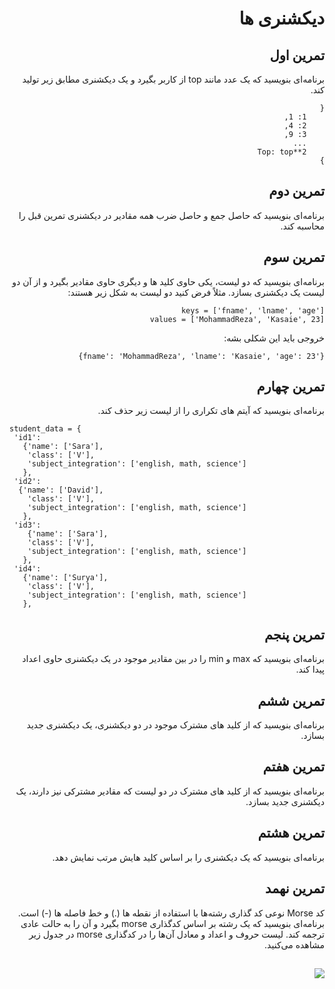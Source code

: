 <div dir="rtl">

# دیکشنری ها


## تمرین اول

برنامه‌ای بنویسید که یک عدد مانند top از کاربر بگیرد و یک دیکشنری مطابق زیر تولید کند.

```
{
    1: 1,
    2: 4,
    3: 9,
    ...
    Top: top**2
}
```


## تمرین دوم

برنامه‌ای بنویسید که حاصل جمع و حاصل ضرب همه مقادیر در دیکشنری تمرین قبل را محاسبه کند.


## تمرین سوم

برنامه‌ای بنویسید که دو لیست، یکی حاوی کلید ها و دیگری حاوی مقادیر بگیرد و از آن دو لیست یک دیکشنری بسازد. مثلاً فرض کنید دو لیست به شکل زیر هستند:


```
keys = ['fname', 'lname', 'age']
values = ['MohammadReza', 'Kasaie', 23]
```

خروجی باید این شکلی بشه:


```
{'fname': 'MohammadReza', 'lname': 'Kasaie', 'age': 23}
```

## تمرین چهارم

برنامه‌ای بنویسید که آیتم های تکراری را از لیست زیر حذف کند.

<div dir="ltr">

```
student_data = {
 'id1': 
   {'name': ['Sara'], 
    'class': ['V'], 
    'subject_integration': ['english, math, science']
   },
 'id2': 
  {'name': ['David'], 
    'class': ['V'], 
    'subject_integration': ['english, math, science']
   },
 'id3': 
    {'name': ['Sara'], 
    'class': ['V'], 
    'subject_integration': ['english, math, science']
   },
 'id4': 
   {'name': ['Surya'], 
    'class': ['V'], 
    'subject_integration': ['english, math, science']
   },
```

</div>

## تمرین پنجم

برنامه‌ای بنویسید که max و  min را در بین مقادیر موجود در یک دیکشنری حاوی اعداد پیدا کند.


## تمرین ششم

برنامه‌ای بنویسید که از کلید های مشترک موجود در دو دیکشنری، یک دیکشنری جدید بسازد.


## تمرین هفتم

برنامه‌ای بنویسید که از کلید های مشترک در دو لیست که مقادیر مشترکی نیز دارند، یک دیکشنری جدید بسازد.


## تمرین هشتم

برنامه‌ای بنویسید که یک دیکشنری را بر اساس کلید هایش مرتب نمایش دهد.


## تمرین نهمد

کد Morse نوعی کد گذاری رشته‌ها با استفاده از نقطه ها (.) و خط فاصله ها (-) است. برنامه‌ای بنویسید که یک رشته بر اساس کدگذاری morse بگیرد و آن را به حالت عادی ترجمه کند. لیست حروف و اعداد و معادل آن‌ها را در کدگذاری morse در جدول زیر مشاهده می‌کنید.

## ![](http://pyteacher.ir/wp-content/uploads/2018/08/morse-code.png)

</div>
